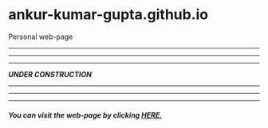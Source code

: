 # ankur-kumar-gupta.github.io

Personal web-page

<hr><hr><hr>
<b><i>UNDER CONSTRUCTION</b></i>
<hr><hr><hr>

##### You can visit the web-page by clicking [HERE.](https://ankur-kumar-gupta.github.io/)
